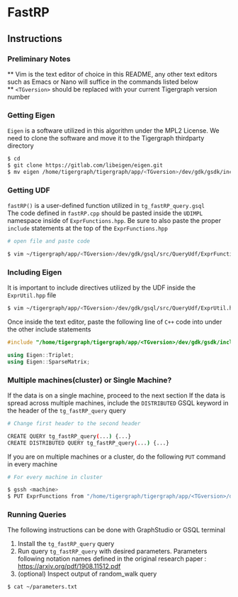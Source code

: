 # FastRP
## Instructions

### Preliminary Notes
**  Vim is the text editor of choice in this README, any other text editors such as Emacs or Nano will suffice in the commands listed below 
\
**  `<TGversion>` should be replaced with your current Tigergraph version number

### Getting Eigen
`Eigen` is a software utilized in this algorithm under the MPL2 License. We need to clone the software and move it to the Tigergraph thirdparty directory
```bash
$ cd
$ git clone https://gitlab.com/libeigen/eigen.git
$ mv eigen /home/tigergraph/tigergraph/app/<TGversion>/dev/gdk/gsdk/include/thirdparty
```


### Getting UDF
`fastRP()` is a user-defined function utilized in `tg_fastRP_query.gsql` \
The code defined in `fastRP.cpp` should be pasted inside the `UDIMPL` namespace inside of `ExprFunctions.hpp`. Be sure to also paste the proper `include` statements at the top of the `ExprFunctions.hpp`
```bash
# open file and paste code

$ vim ~/tigergraph/app/<TGversion>/dev/gdk/gsql/src/QueryUdf/ExprFunctions.hpp
```

### Including Eigen
It is important to include directives utilized by the UDF inside the `ExprUtil.hpp` file
```bash
$ vim ~/tigergraph/app/<TGversion>/dev/gdk/gsql/src/QueryUdf/ExprUtil.hpp
```
Once inside the text editor, paste the following line of `C++` code into under the other include statements 
```c++
#include "/home/tigergraph/tigergraph/app/<TGversion>/dev/gdk/gsdk/include/thirdparty/eigen/Eigen/SparseCore"

using Eigen::Triplet;
using Eigen::SparseMatrix;
```

### Multiple machines(cluster) or Single Machine?
If the data is on a single machine, proceed to the next section
If the data is spread across multiple machines, include the `DISTRIBUTED` GSQL keyword in the header of the `tg_fastRP_query` query 
```bash
# Change first header to the second header

CREATE QUERY tg_fastRP_query(...) {...}         
CREATE DISTRIBUTED QUERY tg_fastRP_query(...) {...}
```

If you are on multiple machines or a cluster, do the following `PUT` command in every machine
```bash
# For every machine in cluster  

$ gssh <machine>
$ PUT ExprFunctions from "/home/tigergraph/tigergraph/app/<TGversion>/dev/gdk/gsql/src/QueryUdf/ExprFunctions.hpp"
```

### Running Queries
The following instructions can be done with GraphStudio or GSQL terminal
1. Install the `tg_fastRP_query` query
2. Run query `tg_fastRP_query` with desired parameters. Parameters following notation names defined in the original research paper : https://arxiv.org/pdf/1908.11512.pdf
3. (optional) Inspect output of random_walk query

```bash
$ cat ~/parameters.txt
```